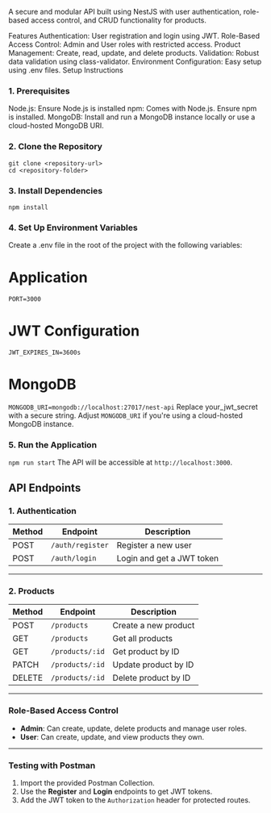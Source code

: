 A secure and modular API built using NestJS with user authentication, role-based access control, and CRUD functionality for products.

Features
Authentication: User registration and login using JWT.
Role-Based Access Control: Admin and User roles with restricted access.
Product Management: Create, read, update, and delete products.
Validation: Robust data validation using class-validator.
Environment Configuration: Easy setup using .env files.
Setup Instructions

### **1. Prerequisites**
Node.js: Ensure Node.js is installed
npm: Comes with Node.js. Ensure npm is installed.
MongoDB: Install and run a MongoDB instance locally or use a cloud-hosted MongoDB URI.

### **2. Clone the Repository**
```
git clone <repository-url>
cd <repository-folder>
```

### **3. Install Dependencies**
 ```npm install```

### **4. Set Up Environment Variables**
Create a .env file in the root of the project with the following variables:
# Application
```PORT=3000```

# JWT Configuration
```JWT_SECRET=your_jwt_secret
JWT_EXPIRES_IN=3600s
```

# MongoDB
```MONGODB_URI=mongodb://localhost:27017/nest-api```
Replace your_jwt_secret with a secure string.
Adjust ```MONGODB_URI``` if you're using a cloud-hosted MongoDB instance.

### **5. Run the Application**
```npm run start```
The API will be accessible at `http://localhost:3000`.

## API Endpoints

### **1. Authentication**
| Method | Endpoint         | Description              |
|--------|------------------|--------------------------|
| POST   | `/auth/register` | Register a new user      |
| POST   | `/auth/login`    | Login and get a JWT token|

---

### **2. Products**
| Method  | Endpoint               | Description              |
|---------|------------------------|--------------------------|
| POST    | `/products`            | Create a new product     |
| GET     | `/products`            | Get all products         |
| GET     | `/products/:id`        | Get product by ID        |
| PATCH   | `/products/:id`        | Update product by ID     |
| DELETE  | `/products/:id`        | Delete product by ID     |

---

### **Role-Based Access Control**
- **Admin**: Can create, update, delete products and manage user roles.
- **User**: Can create, update, and view products they own.

---

### **Testing with Postman**
1. Import the provided Postman Collection.
2. Use the **Register** and **Login** endpoints to get JWT tokens.
3. Add the JWT token to the `Authorization` header for protected routes.

